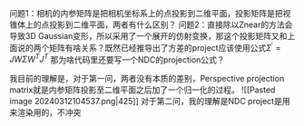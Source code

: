 
问题1：相机的内参矩阵是把相机坐标系上的点投影到二维平面，投影矩阵是把视锥体上的点投影到二维平面，两者有什么区别？
问题2：直接除以Znear的方法会导致3D Gaussian变形，所以采用了一个展开的仿射变换，那这个投影矩阵又和上面说的两个矩阵有啥关系？既然已经推导出了方差的project应该使用公式$\Sigma^{\prime}=J W \Sigma W^T J^T$
那为啥代码里还要写一个NDC的projection公式？

我目前的理解是，对于第一问，两者没有本质的差别，Perspective projection matrix就是内参矩阵投影至二维平面之后加了一个归一化的过程。
![[Pasted image 20240312104537.png|425]]
对于第二问，我的理解是NDC project是用来渲染用的，不冲突
